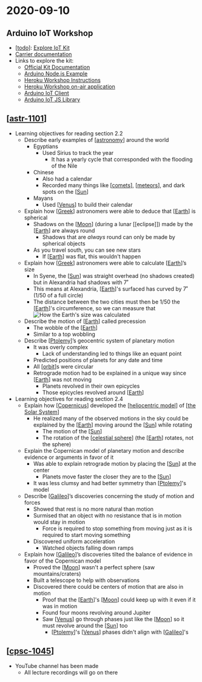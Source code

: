 # 2020-09-10

## Arduino IoT Workshop

- [[todo]]: [Explore IoT Kit](https://explore-iot.arduino.cc/)
- [Carrier documentation](https://www.arduino.cc/reference/en/libraries/arduinomkriotcarrier/)
- Links to explore the kit:
  - [Official Kit Documentation](https://explore-iot.arduino.cc/)
  - [Arduino Node.js Example](https://github.com/fstasi/IoTSK)
  - [Heroku Workshop Instructions](https://github.com/heroku-examples/cascadiajs-heroku-arduino-workshop)
  - [Heroku Workshop on-air application](https://github.com/heroku-examples/cascadiajs-heroku-arduino-workshop-app)
  - [Arduino IoT Client](https://www.npmjs.com/package/@arduino/arduino-iot-client)
  - [Arduino IoT JS Library](https://github.com/arduino/arduino-iot-js)

## [[astr-1101]]

- Learning objectives for reading section 2.2
  - Describe early examples of [[astronomy]] around the world
    - Egyptians
      - Used Sirius to track the year
        - It has a yearly cycle that corresponded with the flooding of the Nile
    - Chinese
      - Also had a calendar
      - Recorded many things like [[comets]], [[meteors]], and dark spots on the [[Sun]]
    - Mayans
      - Used [[Venus]] to build their calendar
  - Explain how [[Greek]] astronomers were able to deduce that [[Earth]] is spherical
    - Shadows on the [[Moon]] (during a lunar [[eclipse]]) made by the [[Earth]] are always round
      - Shadows that are _always_ round can only be made by spherical objects
    - As you travel south, you can see new stars
      - If [[Earth]] was flat, this wouldn't happen
  - Explain how [[Greek]] astronomers were able to calculate [[Earth]]’s size
    - In Syene, the [[Sun]] was straight overhead (no shadows created) but in Alexandria had shadows with 7˚
    - This means at Alexandria, [[Earth]]'s surfaced has curved by 7˚ (1/50 of a full circle)
    - The distance between the two cities must then be 1/50 the [[Earth]]'s circumference, so we can measure that
      ![How the Earth's size was calculated](/assets/second-brain/2020-09-10-13-32-35.png)
  - Describe the motion of [[Earth]] called precession
    - The wobble of the [[Earth]]
    - Similar to a top wobbling
  - Describe [[Ptolemy]]’s geocentric system of planetary motion
    - It was overly complex
      - Lack of understanding led to things like an equant point
    - Predicted positions of planets for any date and time
    - All [[orbit]]s were circular
    - Retrograde motion had to be explained in a unique way since [[Earth]] was not moving
      - Planets revolved in their own epicycles
      - Those epicycles revolved around [[Earth]]
- Learning objectives for reading section 2.4
  - Explain how [[Copernicus]] developed the [[heliocentric model]] of [[the Solar System]]
    - He realized many of the observed motions in the sky could be explained by the [[Earth]] moving around the [[Sun]] while rotating
      - The motion of the [[Sun]]
      - The rotation of the [[celestial sphere]] (the [[Earth]] rotates, not the sphere)
  - Explain the Copernican model of planetary motion and describe evidence or arguments in favor of it
    - Was able to explain retrograde motion by placing the [[Sun]] at the center
      - Planets move faster the closer they are to the [[Sun]]
    - It was less clumsy and had better symmetry than [[Ptolemy]]'s model
  - Describe [[Galileo]]’s discoveries concerning the study of motion and forces
    - Showed that rest is no more natural than motion
    - Surmised that an object with no resistance that is in motion would stay in motion
      - Force is required to stop something from moving just as it is required to start moving something
    - Discovered uniform acceleration
      - Watched objects falling down ramps
  - Explain how [[Galileo]]’s discoveries tilted the balance of evidence in favor of the Copernican model
    - Proved the [[Moon]] wasn't a perfect sphere (saw mountains/craters)
    - Built a telescope to help with observations
    - Discovered there could be centers of motion that are also in motion
      - Proof that the [[Earth]]'s [[Moon]] could keep up with it even if it was in motion
      - Found four moons revolving around Jupiter
      - Saw [[Venus]] go through phases just like the [[Moon]] so it must revolve around the [[Sun]] too
        - [[Ptolemy]]'s [[Venus]] phases didn't align with [[Galileo]]'s

## [[cpsc-1045]]

- YouTube channel has been made
  - All lecture recordings will go on there

[//begin]: # "Autogenerated link references for markdown compatibility"
[todo]: ../todo "Todo"
[astr-1101]: ../astr-1101 "ASTR 1101 - Intro to the Solar System"
[astronomy]: ../astronomy "Astronomy"
[comets]: ../comets "Comets"
[meteors]: ../meteors "Meteors"
[Sun]: ../sun "Sun"
[Venus]: ../venus "Venus ♀"
[Greek]: ../greek "Greek"
[Earth]: ../earth "Earth 🜨"
[Moon]: ../moon "Moon"
[Ptolemy]: ../ptolemy "Ptolemy"
[orbit]: ../orbit "Orbit"
[Copernicus]: ../copernicus "Copernicus"
[heliocentric model]: ../heliocentric-model "Heliocentric Model"
[the Solar System]: ../the-solar-system "The Solar System"
[celestial sphere]: ../celestial-sphere "Celestial Sphere"
[Galileo]: ../galileo "Galileo"
[cpsc-1045]: ../cpsc-1045 "CPSC 1045 - Intro. to Web Programming"
[//end]: # "Autogenerated link references"
